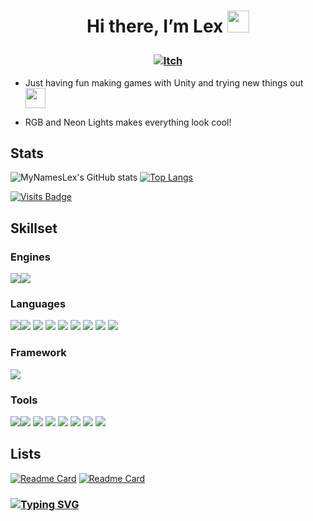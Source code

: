 # <p align="center"> Hi there, I’m Lex <img src="https://media.giphy.com/media/hvRJCLFzcasrR4ia7z/giphy.gif" width="35px"></p>

### <p align="center"> [![Itch](https://img.shields.io/badge/-itch.io-red?style=for-the-badge)](https://lexingto.itch.io/)</p>

- Just having fun making games with Unity and trying new things out <img height="32" width="32" src="https://unpkg.com/simple-icons@v5/icons/unity.svg" />

- RGB and Neon Lights makes everything look cool!

## Stats

![MyNamesLex's GitHub stats](https://github-readme-stats.vercel.app/api?username=MyNamesLex&theme=algolia&show_icons=true&hide=prs)
[![Top Langs](https://github-readme-stats.vercel.app/api/top-langs/?username=MyNamesLex&layout=compact&hide=shaderlab,asp.net,cython,hlsl&theme=algolia&langs_count=6)](https://github.com/anuraghazra/github-readme-stats)

[![Visits Badge](https://badges.pufler.dev/visits/mynameslex/mynameslex)](https://badges.pufler.dev&color=red)

## Skillset

### Engines
<img src="https://img.shields.io/badge/-Unity-black" /><img src="https://img.shields.io/badge/-Ren'py-black" />

### Languages
<img src="https://img.shields.io/badge/-C%2B%2B-black" /><img src="https://img.shields.io/badge/-C%23-black" />
<img src="https://img.shields.io/badge/-Python-black" />
<img src="https://img.shields.io/badge/-CSS-black" />
<img src="https://img.shields.io/badge/-HTML-black" />
<img src="https://img.shields.io/badge/-Lua-black" />
<img src="https://img.shields.io/badge/-Javascript-black" />
<img src="https://img.shields.io/badge/-Processing-black" />
<img src="https://img.shields.io/badge/-Git-black" />

### Framework
<img src="https://img.shields.io/badge/-.NET-black" />

### Tools
<img src="https://img.shields.io/badge/-Blender-black" /><img src="https://img.shields.io/badge/-Audacity-black" />
<img src="https://img.shields.io/badge/-Gimp-black" />
<img src="https://img.shields.io/badge/-OBS-black" />
<img src="https://img.shields.io/badge/-Movie%20Studio%2016-black"/>
<img src="https://img.shields.io/badge/-Bosca%20Ceoil-black"/>
<img src="https://img.shields.io/badge/-Aesprite-black"/>
<img src="https://img.shields.io/badge/-SFXR-black"/>

## Lists

[![Readme Card](https://github-readme-stats.vercel.app/api/pin/?username=mynameslex&repo=all-jam-games&show_owner=true&theme=algolia)](https://github.com/MyNamesLex/All-Jam-Games)
[![Readme Card](https://github-readme-stats.vercel.app/api/pin/?username=mynameslex&repo=Favourites-I-Made&show_owner=true&theme=algolia)](https://github.com/MyNamesLex/Favourites-I-Made)

### [![Typing SVG](https://readme-typing-svg.herokuapp.com/?lines=Unity+Is+Fun)](https://git.io/typing-svg)
